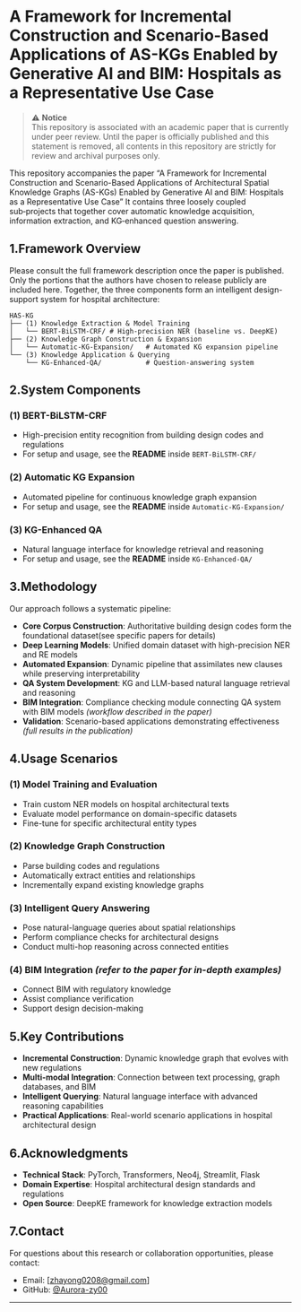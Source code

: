 # A Framework for Incremental Construction and Scenario-Based Applications of AS-KGs Enabled by Generative AI and BIM: Hospitals as a Representative Use Case

> ⚠️ **Notice**  
This repository is associated with an academic paper that is currently under peer review. Until the paper is officially published and this statement is removed, all contents in this repository are strictly for review and archival purposes only.  

This repository accompanies the paper “A Framework for Incremental Construction and Scenario-Based Applications of Architectural Spatial Knowledge Graphs (AS-KGs) Enabled by Generative AI and BIM: Hospitals as a Representative Use Case” 
It contains three loosely coupled sub‑projects that together cover automatic knowledge acquisition, information extraction, and KG‑enhanced question answering.

##  1.Framework Overview

Please consult the full framework description once the paper is published.  
Only the portions that the authors have chosen to release publicly are included here. Together, the three components form an intelligent design-support system for hospital architecture:

```
HAS-KG
├── (1) Knowledge Extraction & Model Training
│   └── BERT-BiLSTM-CRF/ # High-precision NER (baseline vs. DeepKE)
├── (2) Knowledge Graph Construction & Expansion  
│   └── Automatic-KG-Expansion/   # Automated KG expansion pipeline
└── (3) Knowledge Application & Querying
    └── KG-Enhanced-QA/           # Question-answering system
```

##  2.System Components

### (1) BERT-BiLSTM-CRF
- High-precision entity recognition from building design codes and regulations
- For setup and usage, see the **README** inside `BERT-BiLSTM-CRF/`

### (2) Automatic KG Expansion
- Automated pipeline for continuous knowledge graph expansion
- For setup and usage, see the **README** inside `Automatic-KG-Expansion/`

### (3) KG-Enhanced QA
- Natural language interface for knowledge retrieval and reasoning
- For setup and usage, see the **README** inside `KG-Enhanced-QA/`

##  3.Methodology

Our approach follows a systematic pipeline:

-  **Core Corpus Construction**: Authoritative building design codes form the foundational dataset(see specific papers for details)
-  **Deep Learning Models**: Unified domain dataset with high-precision NER and RE models
-  **Automated Expansion**: Dynamic pipeline that assimilates new clauses while preserving interpretability
-  **QA System Development**: KG and LLM-based natural language retrieval and reasoning
-  **BIM Integration**: Compliance checking module connecting QA system with BIM models *(workflow described in the paper)*  
-  **Validation**: Scenario-based applications demonstrating effectiveness *(full results in the publication)* 

##  4.Usage Scenarios

### (1) Model Training and Evaluation
- Train custom NER models on hospital architectural texts
- Evaluate model performance on domain-specific datasets
- Fine-tune for specific architectural entity types

### (2) Knowledge Graph Construction
- Parse building codes and regulations  
- Automatically extract entities and relationships  
- Incrementally expand existing knowledge graphs  

### (3) Intelligent Query Answering
- Pose natural-language queries about spatial relationships  
- Perform compliance checks for architectural designs  
- Conduct multi-hop reasoning across connected entities  

### (4) BIM Integration *(refer to the paper for in-depth examples)*
- Connect BIM  with regulatory knowledge
- Assist compliance verification
- Support design decision-making  

##  5.Key Contributions

- **Incremental Construction**: Dynamic knowledge graph that evolves with new regulations
- **Multi-modal Integration**: Connection between text processing, graph databases, and BIM
- **Intelligent Querying**: Natural language interface with advanced reasoning capabilities
- **Practical Applications**: Real-world scenario applications in hospital architectural design

##  6.Acknowledgments

- **Technical Stack**: PyTorch, Transformers, Neo4j, Streamlit, Flask
- **Domain Expertise**: Hospital architectural design standards and regulations
- **Open Source**: DeepKE framework for knowledge extraction models

##  7.Contact

For questions about this research or collaboration opportunities, please contact:
- Email: [zhayong0208@gmail.com]
- GitHub: [@Aurora-zy00](https://github.com/Aurora-zy00)

---
